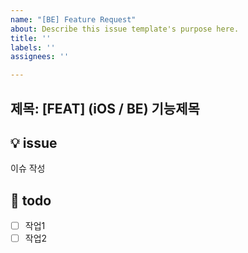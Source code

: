 ```yaml
---
name: "[BE] Feature Request"
about: Describe this issue template's purpose here.
title: ''
labels: ''
assignees: ''

---
```


제목: [FEAT] (iOS / BE) 기능제목
---

## 💡 issue
이슈 작성

## 📝 todo
- [ ] 작업1
- [ ] 작업2
